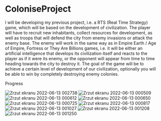 # ColoniseProject

I will be developing my previous project, i.e. a RTS (Real Time Strategy) game, which will be based on the development of civilization. The player will have to recruit new inhabitants, collect resources for development, as well as troops that will defend the city from enemy invasions or attack the enemy base. The enemy will work in the same way as in Empire Earth / Age of Empire, Fortress or They Are Billions games, i.e. it will be either an artificial intelligence that develops its civilization itself and reacts to the player as if it were its enemy, or the opponent will appear from time to time heading towards the city to destroy it. The goal of the game will be to achieve a certain level of development of our civilization, optionally you will be able to win by completely destroying enemy colonies.

Progress 

![Zrzut ekranu 2022-06-13 002738](https://user-images.githubusercontent.com/75214796/173256148-dcd8e285-f272-4a95-9a31-89590594a1f8.png)
![Zrzut ekranu 2022-06-13 000509](https://user-images.githubusercontent.com/75214796/173255886-4004bc15-8867-44ca-970e-0d840386bc89.png)
![Zrzut ekranu 2022-06-13 000612](https://user-images.githubusercontent.com/75214796/173255935-08947733-1e3a-4eaf-9397-f3340b308d38.png)
![Zrzut ekranu 2022-06-13 000650](https://user-images.githubusercontent.com/75214796/173255942-a73049ff-fccf-4eba-ae98-503246fd2088.png)
![Zrzut ekranu 2022-06-13 000725](https://user-images.githubusercontent.com/75214796/173255947-a8f6e807-06a7-4688-b248-b53d1abab42d.png)
![Zrzut ekranu 2022-06-13 000817](https://user-images.githubusercontent.com/75214796/173255948-a8ffbf8d-6ca9-4229-8a02-0775cbbe9224.png)
![Zrzut ekranu 2022-06-13 001027](https://user-images.githubusercontent.com/75214796/173255952-7ad4ada7-a379-4f6b-be7d-c882d72e05be.png)
![Zrzut ekranu 2022-06-13 001208](https://user-images.githubusercontent.com/75214796/173255956-58a9ca64-d861-4c85-91e1-75522203eeba.png)
![Zrzut ekranu 2022-06-13 001250](https://user-images.githubusercontent.com/75214796/173255959-a862d657-47c0-4ca2-84eb-45ca1eb21b67.png)


